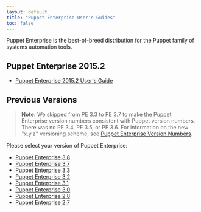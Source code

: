 ```yaml
---
layout: default
title: "Puppet Enterprise User's Guides"
toc: false
---
```


Puppet Enterprise is the best-of-breed distribution for the Puppet family of systems automation tools.

Puppet Enterprise 2015.2
-----

* [Puppet Enterprise 2015.2 User's Guide](./2015.2)

Previous Versions
-----

> **Note:** We skipped from PE 3.3 to PE 3.7 to make the Puppet Enterprise version numbers consistent with Puppet version numbers. There was no PE 3.4, PE 3.5, or PE 3.6. For information on the new "x.y.z" versioning scheme, see [Puppet Enterprise Version Numbers](/pe/latest/pe_versioning.html).

Please select your version of Puppet Enterprise:

* [Puppet Enterprise 3.8](./3.8)
* [Puppet Enterprise 3.7](./3.7)
* [Puppet Enterprise 3.3](./3.3)
* [Puppet Enterprise 3.2](./3.2)
* [Puppet Enterprise 3.1](./3.1)
* [Puppet Enterprise 3.0](./3.0)
* [Puppet Enterprise 2.8](./2.8)
* [Puppet Enterprise 2.7](./2.7)

